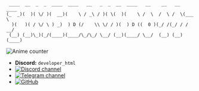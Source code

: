 ```
 ____  __  _  _  ____  ____   __   _  _  __  ____   __    __   __  ____ 
(_  _)(  )( \/ )(  __)(    \ / _\ / )( \(  )(    \ /  \  /  \ /  \(___ \
  )(   )( / \/ \ ) _)  ) D (/    \\ \/ / )(  ) D ((  0 )(_/ /(_/ / / __/
 (__) (__)\_)(_/(____)(____/\_/\_/ \__/ (__)(____/ \__/  (__) (__)(____)
```

![Anime counter](https://koibito.qweme.dev/@TimeDavid0112?theme=chainsaw-man) 

- **Discord:** `developer_html`
- [![Discord channel](https://img.shields.io/badge/Discord%20channel-7289DA?style=for-the-badge&logo=discord&logoColor=white)](https://discord.gg/JNqKt8jSWx)
- [![Telegram channel](https://img.shields.io/badge/Telegram%20channel-2CA5E0?style=for-the-badge&logo=telegram&logoColor=white)](https://t.me/Super_Hacker_YT)
- [![GitHub](https://img.shields.io/badge/GitHub-100000?style=for-the-badge&logo=github&logoColor=white)](https://github.com/TimeDavid0112)

<!--
Доступные параметры

scale - от 0.5 до 10, по дефолту 2 ( скейлит картинку )
theme - тема, по дефолту chainsaw-man ( весь список тут - https://github.com/qweme32/koibito/blob/main/themes_ru.md )
length - длина строчки, по дефолту она равна длине числа просмотров. Пример: у вас 100 просмотров, а length стоит 6, получиться 000100

Вот ссылка для баннера, который будет считать просмотры не профиля, а репозитория
![Koibito](https://koibito.qweme.dev/@тут_ваш_ник_гитхаба/имя_вашего_репозитория?scale=2&theme=chainsaw-man&length=6)
-->

<!--
**TimeDavid0112/TimeDavid0112** is a ✨ _special_ ✨ repository because its `README.md` (this file) appears on your GitHub profile.

Here are some ideas to get you started:

- 🔭 I’m currently working on ...
- 🌱 I’m currently learning ...
- 👯 I’m looking to collaborate on ...
- 🤔 I’m looking for help with ...
- 💬 Ask me about ...
- 📫 How to reach me: ...
- 😄 Pronouns: ...
- ⚡ Fun fact: ...
-->
